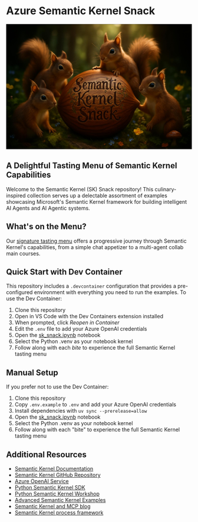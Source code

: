 # Azure Semantic Kernel Snack

![Semantic Kernel](assets/images/sk-kernel-snack-xs.jpeg)

## A Delightful Tasting Menu of Semantic Kernel Capabilities

Welcome to the Semantic Kernel (SK) Snack repository! This culinary-inspired collection serves up a delectable assortment of examples showcasing Microsoft's Semantic Kernel framework for building intelligent AI Agents and AI Agentic systems.

## What's on the Menu?

Our [signature tasting menu](sk_snack.ipynb) offers a progressive journey through Semantic Kernel's capabilities, from a simple chat appetizer to a multi-agent collab main courses.

## Quick Start with Dev Container

This repository includes a `.devcontainer` configuration that provides a pre-configured environment with everything you need to run the examples. To use the Dev Container:

1. Clone this repository
2. Open in VS Code with the Dev Containers extension installed
3. When prompted, click *Reopen in Container*
4. Edit the `.env` file to add your Azure OpenAI credentials
5. Open the [sk_snack.ipynb](sk_snack.ipynb) notebook
6. Select the Python .venv as your notebook kernel
6. Follow along with each *bite* to experience the full Semantic Kernel tasting menu

## Manual Setup

If you prefer not to use the Dev Container:

1. Clone this repository
2. Copy `.env.example` to `.env` and add your Azure OpenAI credentials
3. Install dependencies with `uv sync --prerelease=allow`
4. Open the [sk_snack.ipynb](sk_snack.ipynb) notebook
5. Select the Python .venv as your notebook kernel
6. Follow along with each "bite" to experience the full Semantic Kernel tasting menu

## Additional Resources

- [Semantic Kernel Documentation](https://learn.microsoft.com/en-us/semantic-kernel/overview/)
- [Semantic Kernel GitHub Repository](https://github.com/microsoft/semantic-kernel)
- [Azure OpenAI Service](https://azure.microsoft.com/en-us/products/ai-services/openai-service/)
- [Python Semantic Kernel SDK](https://github.com/microsoft/semantic-kernel/tree/main/python)
- [Python Semantic Kernel Workshop](https://github.com/Azure-Samples/semantic-kernel-workshop/)
- [Advanced Semantic Kernel Examples](https://github.com/Azure-Samples/semantic-kernel-advanced-usage/tree/main/templates/advanced_orchestration_dapr)
- [Semantic Kernel and MCP blog](https://devblogs.microsoft.com/semantic-kernel/integrating-model-context-protocol-tools-with-semantic-kernel-a-step-by-step-guide/
)
- [Semantic Kernel process framework](https://learn.microsoft.com/en-us/semantic-kernel/frameworks/process/process-framework)
